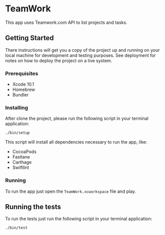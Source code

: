 # TeamWork
This app uses Teamwork.com API to list projects and tasks.

## Getting Started
There instructions will get you a copy of the project up and running on your local machine for development and testing purposes. See deployment for notes on how to deploy the project on a live system.

### Prerequisites
* Xcode 10.1
* Homebrew
* Bundler

### Installing
After clone the project, please run the following script in your terminal application:

`./bin/setup`

This script will install all dependencies necessary to run the app, like:
* CocoaPods
* Fastlane
* Carthage
* Swiftlint

### Running
To run the app just open the `TeamWork.xcworkspace` file and play.

## Running the tests
To run the tests just run the following script in your terminal application:

`./bin/test`